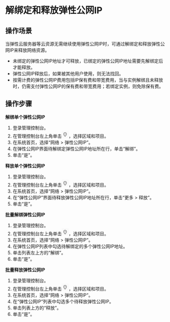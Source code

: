 # 解绑定和释放弹性公网IP<a name="eip_0010"></a>

## 操作场景<a name="zh-cn_topic_0118499120_s36c772a5e6194d30b86be9c3d783e9cd"></a>

当弹性云服务器等云资源无需继续使用弹性公网IP时，可通过解绑定和释放弹性公网IP来释放网络资源。

-   未绑定的弹性公网IP地址才可释放，已绑定的弹性公网IP地址需要先解绑定后才能释放。
-   弹性公网IP释放后，如果被其他用户使用，则无法找回。
-   按需计费的弹性公网IP费用包括IP保有费和带宽费用，当与实例解绑且未释放时，仍需支付弹性公网IP的保有费和带宽费用；若绑定实例，则免除保有费。

## 操作步骤<a name="section1878216574398"></a>

**解绑单个弹性公网IP**

1.  登录管理控制台。
2.  在管理控制台左上角单击![](figures/icon-region.png)，选择区域和项目。
3.  在系统首页，选择“网络 \> 弹性公网IP”。
4.  在弹性公网IP界面待解绑定弹性公网IP地址所在行，单击“解绑”。
5.  单击“是”。

**释放单个弹性公网IP**

1.  登录管理控制台。
2.  在管理控制台左上角单击![](figures/icon-region.png)，选择区域和项目。
3.  在系统首页，选择“网络 \> 弹性公网IP”。
4.  在“弹性公网IP”界面待释放弹性公网IP地址所在行，单击“更多 \> 释放”。
5.  单击“是”。

**批量解绑弹性公网IP**

1.  登录管理控制台。
2.  在管理控制台左上角单击![](figures/icon-region.png)，选择区域和项目。
3.  在系统首页，选择“网络 \> 弹性公网IP”。
4.  在弹性公网IP列表中勾选待解绑定的多个弹性公网IP地址。
5.  单击列表左上方的“解绑”。
6.  单击“是”。

**批量释放弹性公网IP**

1.  登录管理控制台。
2.  在管理控制台左上角单击![](figures/icon-region.png)，选择区域和项目。
3.  在系统首页，选择“网络 \> 弹性公网IP”。
4.  在“弹性公网IP”列表中勾选多个待释放弹性公网IP。
5.  单击列表上方的“释放”。
6.  单击“是”。

